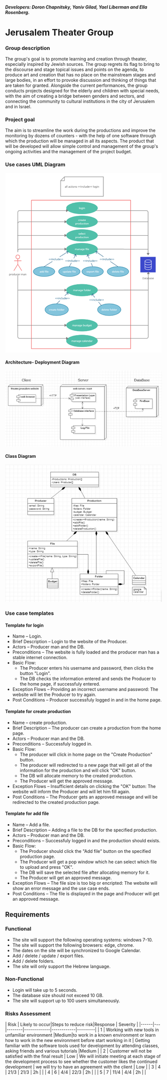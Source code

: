 ##### Developers: Doron Chapnitsky, Yaniv Gilad, Yael Liberman and Ella Rosenberg.

# Jerusalem Theater Group
### Group description
The group's goal is to promote learning and creation through theater, especially inspired by Jewish sources. The group regrets its flag to bring to the discourse and stage topical issues and points on the agenda, to produce art and creation that has no place on the mainstream stages and large bodies, in an effort to provoke discussion and thinking of things that are taken for granted. Alongside the current performances, the group conducts projects designed for the elderly and children with special needs, with the aim of creating a bridge between genders and sectors, and connecting the community to cultural institutions in the city of Jerusalem and in Israel.

### Project goal
The aim is to streamline the work during the productions and improve the monitoring by dozens of counters - with the help of one software through which the production will be managed in all its aspects. The product that will be developed will allow simple control and management of the group's ongoing activities and the management of the project budget.

### Use cases UML Diagram
![use case](https://github.com/Yaniv-Gilad/theater-jerusalem/blob/main/use%20case.png)

#### Architecture- Deployment Diagram
![architecture](https://github.com/Yaniv-Gilad/theater-jerusalem/blob/main/Deployment%20Diagram.jpg)

#### Class Diagram
![architecture](https://github.com/Yaniv-Gilad/theater-jerusalem/blob/main/Class%20Diagram.jpg)

### Use case templates
#### Template for login
- Name – Login.
- Brief Description – Login to the website of the Producer.
- Actors – Producer man and the DB.
- Preconditions – The website is fully loaded and the producer man has a stable internet connection.
- Basic Flow:
  - The Producer enters his username and password, then clicks the button "Login".
  - The DB checks the information entered and sends the Producer to the home page, if successfuly entered. 
- Exception Flows – Providing an incorrect username and password: The website will let the Producer to try again.
- Post Conditions – Producer successfuly logged in and in the home page.

#### Template for create production
- Name – create production.
- Brief Description – The producer can create a production from the home page.
- Actors – Producer man and the DB.
- Preconditions – Successfuly logged in.
- Basic Flow:
  - The producer will click in home page on the "Create Production" button.
  - The producer will redirected to a new page that will get all of the information for the production and will click "OK" button.
  - The DB will allocate memory to the created production.
  - The Producer will get the approved message.
- Exception Flows – Insufficient details on clicking the "OK" button: The website will inform the Producer and will let him fill again.
- Post Conditions – The Producer gets an approved message and will be redirected to the created production page.

#### Template for add file
- Name – Add a file.
- Brief Description – Adding a file to the DB for the specified production.
- Actors – Producer man and the DB.
- Preconditions – Successfuly logged in and the production should exists.
- Basic Flow:
  - The Producer should click the "Add file" button on the specified production page.
  - The Producer will get a pop window which he can select which file to upload and press "OK".
  - The DB will save the selected file after allocating memory for it.
  - The Producer will get an approved message.
- Exception Flows – The file size is too big or encripted: The website will show an error message and the use case ends.
- Post Conditions – The file is displayed in the page and Producer will get an approved message.

## Requirements
### Functional

- The site will support the following operating systems: windows 7-10.
- The site will support the following browsers: edge, chrome.
- The dates on the site will be synchronized to Google Calendar.
- Add / delete / update / export files. 
- Add / delete folders.
- The site will only support the Hebrew language.

### Non-Functional
- Login will take up to 5 seconds.
- The database size should not exceed 10 GB.
- The site will support up to 100 users simultaneously. 

### Risks Assessment

| Risk | Likely to occur|Steps to reduce risk|Response | Severity |
|------|---|--------|-------------|------------|---------|
| 1    | Working with new tools in unfamiliar environment |Medium|to work in a known environment or learn how to work in the new environment before start working in it        | Getting familiar with the software tools used for development by attending classes, asking friends and various tutorials |Medium
|
| 2    | 	Customer will not be satisfied with the final result | Low | 	We will initiate meeting at each stage of the development process to see whether the customer likes the continued development | we will try to have an agreement with the client | Low |
| 3    | 4 | 21/3   |      21/3       |      2h      |         |
| 4    | 6 | 4/4    |      22/3       |    2h        |         |
| 5    | 7 | 11/4   |      4/4       |     2h       |         |





